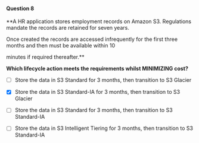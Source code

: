 #### Question  8


**A HR application stores employment records on Amazon S3. Regulations mandate the records are retained for seven years.

Once created the records are accessed infrequently for the first three months and then must be available within 10

minutes if required thereafter.**


**Which lifecycle action meets the requirements whilst MINIMIZING cost?**


- [ ] Store the data in S3 Standard for 3 months, then transition to S3 Glacier


- [x] Store the data in S3 Standard-IA for 3 months, then transition to S3 Glacier


- [ ] Store the data in S3 Standard for 3 months, then transition to S3 Standard-IA


- [ ] Store the data in S3 Intelligent Tiering for 3 months, then transition to S3 Standard-IA

